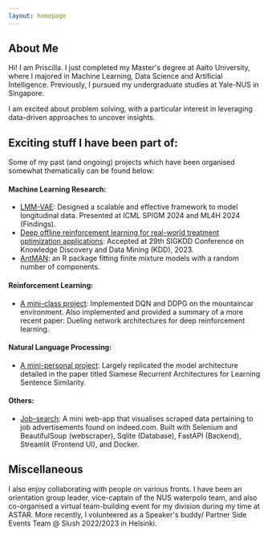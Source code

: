 ```yaml
---
layout: homepage
---
```

<!-- # Just me & my research --!>

<!-- ## About this page

Wanted a centralised platform to document tips/tricks I've stumbled upon + papers I've read.  


<!-- {% include_relative _includes/tips.md %} --!>


<!-- {% include_relative _includes/papers.md %}  --!>


<!-- ### Exciting stuff I've been part of:

 - [AntMAN](https://cran.rstudio.com/web/packages/AntMAN/index.html): an R package for fitting finite mixture models with a random number of components.

 - [Deep offline reinforcement learning for real-world treatment optimization applications](http://arxiv.org/abs/2302.07549): Accepted at 29th SIGKDD Conference on Knowledge Discovery and Data Mining (KDD), 2023 (Applied Data Science Track).

 !-->


## About Me

Hi! I am Priscilla. I just completed my Master's degree at Aalto University, where I majored in Machine Learning, Data Science and Artificial Intelligence. Previously, I pursued my undergraduate studies at Yale-NUS in Singapore. 

I am excited about problem solving, with a particular interest in leveraging data-driven approaches to uncover insights.  

## Exciting stuff I have been part of:

Some of my past (and ongoing) projects which have been organised somewhat thematically can be found below:

#### Machine Learning Research:

- [LMM-VAE](https://openreview.net/forum?id=6huQApLcJK): Designed a scalable and effective framework to model longitudinal data. Presented at ICML SPIGM 2024 and ML4H 2024 (Findings).   
- [Deep offline reinforcement learning for real-world treatment optimization applications](http://arxiv.org/abs/2302.07549): Accepted at 29th SIGKDD Conference on Knowledge Discovery and Data Mining (KDD), 2023.
- [AntMAN](https://cran.rstudio.com/web/packages/AntMAN/index.html): an R package fitting finite mixture models with a random number of components.


#### Reinforcement Learning:

- [A mini-class project](https://pixieprix-rl-final-projectstreamlit-projectstreamlit-app-eekbxl.streamlit.app/): Implemented DQN and DDPG on the mountaincar environment. Also implemented and provided a summary of a more recent paper: Dueling network architectures for deep reinforcement learning.

#### Natural Language Processing:

- [A mini-personal project](https://github.com/pixieprix/MaLSTM): Largely replicated the model architecture detailed in the paper titled Siamese Recurrent Architectures for Learning Sentence Similarity. 

#### Others:

- [Job-search](https://github.com/pixieprix/job_search): A mini web-app that visualises scraped data pertaining to job advertisements found on indeed.com. Built with Selenium and BeautifulSoup (webscraper), Sqlite (Database), FastAPI (Backend), Streamlit (Frontend UI), and Docker.

## Miscellaneous

I also enjoy collaborating with people on various fronts. I have been an orientation group leader, vice-captain of the NUS waterpolo team, and also co-organised a virtual team-building event for my division during my time at ASTAR.  More recently, I volunteered as a Speaker's buddy/ Partner Side Events Team  @ Slush 2022/2023 in Helsinki. 

<!-- 
## Miscellaneous

Aside from research, I enjoy interacting and interfacing with people! I have been an orientation group leader, vice-captain of the NUS waterpolo team, and co-organised a virtual team-building event for my division during my time at ASTAR. More recently, I volunteered as a Speaker's buddy @ Slush 2022 and  in Helsinki.
 -->
<!-- ## News

- **[Feb. 2020]** Our paper about incremental learning is accepted to CVPR 2020.
- **[Feb. 2020]** We will host the ACM Multimedia Asia 2020 conference in Singapore!
- **[Sept. 2019]** Our paper about few-shot learning is accepted to NeurIPS 2019.
- **[Mar. 2019]** Our paper about few-shot learning is accepted to CVPR 2019. -->

<!-- {% include_relative _includes/publications.md %} -->

<!-- {% include_relative _includes/services.md %} -->
